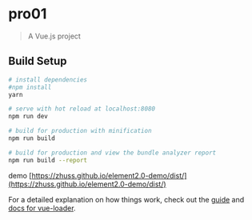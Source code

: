# pro01

> A Vue.js project

## Build Setup

``` bash
# install dependencies
#npm install
yarn 

# serve with hot reload at localhost:8080
npm run dev

# build for production with minification
npm run build

# build for production and view the bundle analyzer report
npm run build --report
```

demo [https://zhuss.github.io/element2.0-demo/dist/](https://zhuss.github.io/element2.0-demo/dist/)

For a detailed explanation on how things work, check out the [guide](http://vuejs-templates.github.io/webpack/) and [docs for vue-loader](http://vuejs.github.io/vue-loader).

